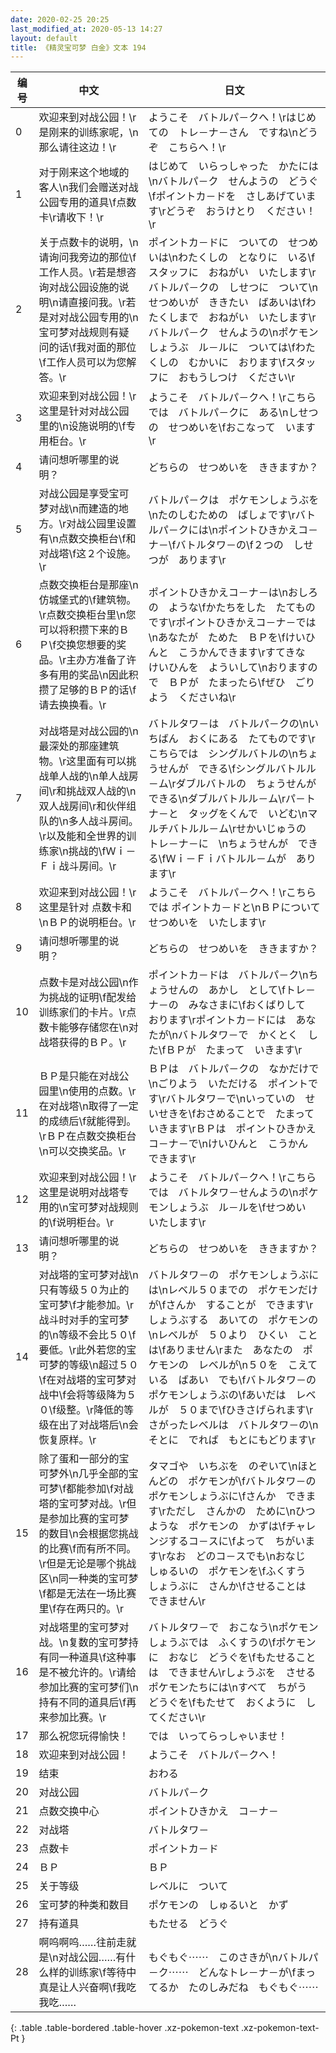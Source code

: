 ```yaml
---
date: 2020-02-25 20:25
last_modified_at: 2020-05-13 14:27
layout: default
title: 《精灵宝可梦 白金》文本 194
---
```

| 编号 | 中文 | 日文 |
| ---- | ---- | ---- |
| 0 | 欢迎来到对战公园！\r是刚来的训练家呢，\n那么请往这边！\r | ようこそ　バトルパ－クへ！\rはじめての　トレ－ナ－さん　ですね\nどうぞ　こちらへ！\r |
| 1 | 对于刚来这个地域的客人\n我们会赠送对战公园专用的道具\f点数卡\r请收下！\r | はじめて　いらっしゃった　かたには\nバトルパ－ク　せんようの　どうぐ\fポイントカ－ドを　さしあげています\rどうぞ　おうけとり　ください！\r |
| 2 | 关于点数卡的说明，\n请询问我旁边的那位\f工作人员。\r若是想咨询对战公园设施的说明\n请直接问我。\r若是对对战公园专用的\n宝可梦对战规则有疑问的话\f我对面的那位\f工作人员可以为您解答。\r | ポイントカ－ドに　ついての　せつめいは\nわたくしの　となりに　いる\fスタッフに　おねがい　いたします\rバトルパ－クの　しせつに　ついて\nせつめいが　ききたい　ばあいは\fわたくしまで　おねがい　いたします\rバトルパ－ク　せんようの\nポケモンしょうぶ　ル－ルに　ついては\fわたくしの　むかいに　おります\fスタッフに　おもうしつけ　ください\r |
| 3 | 欢迎来到对战公园！\r这里是针对对战公园里的\n设施说明的\f专用柜台。\r | ようこそ　バトルパ－クへ！\rこちらでは　バトルパ－クに　ある\nしせつの　せつめいを\fおこなって　います\r |
| 4 | 请问想听哪里的说明？ | どちらの　せつめいを　ききますか？ |
| 5 | 对战公园是享受宝可梦对战\n而建造的地方。\r对战公园里设置有\n点数交换柜台\f和对战塔\f这２个设施。\r | バトルパ－クは　ポケモンしょうぶを\nたのしむための　ばしょです\rバトルパ－クには\nポイントひきかえコ－ナ－\fバトルタワ－の\f２つの　しせつが　あります\r |
| 6 | 点数交换柜台是那座\n仿城堡式的\f建筑物。\r点数交换柜台里\n您可以将积攒下来的ＢＰ\f交换您想要的奖品。\r主办方准备了许多有用的奖品\n因此积攒了足够的ＢＰ的话\f请去换换看。\r | ポイントひきかえコ－ナ－は\nおしろの　ような\fかたちをした　たてものです\rポイントひきかえコ－ナ－では\nあなたが　ためた　ＢＰを\fけいひんと　こうかんできます\rすてきな　けいひんを　よういして\nおりますので　ＢＰが　たまったら\fぜひ　ごりよう　くださいね\r |
| 7 | 对战塔是对战公园的\n最深处的那座建筑物。\r这里面有可以挑战单人战的\n单人战房间\r和挑战双人战的\n双人战房间\r和伙伴组队的\n多人战斗房间。\r以及能和全世界的训练家\n挑战的\fＷｉ－Ｆｉ战斗房间。\r | バトルタワ－は　バトルパ－クの\nいちばん　おくにある　たてものです\rこちらでは　シングルバトルの\nちょうせんが　できる\fシングルバトルル－ム\rダブルバトルの　ちょうせんが　できる\nダブルバトルル－ム\rパ－トナ－と　タッグをくんで　いどむ\nマルチバトルル－ム\rせかいじゅうの　トレ－ナ－に　\nちょうせんが　できる\fＷｉ－Ｆｉバトルル－ムが　あります\r |
| 8 | 欢迎来到对战公园！\r这里是针对 点数卡和\nＢＰ的说明柜台。\r | ようこそ　バトルパ－クへ！\rこちらでは ポイントカ－ドと\nＢＰについて　せつめいを　いたします\r |
| 9 | 请问想听哪里的说明？ | どちらの　せつめいを　ききますか？ |
| 10 | 点数卡是对战公园\n作为挑战的证明\f配发给训练家们的卡片。\r点数卡能够存储您在\n对战塔获得的ＢＰ。\r | ポイントカ－ドは　バトルパ－ク\nちょうせんの　あかし　として\fトレ－ナ－の　みなさまに\fおくばりして　おります\rポイントカ－ドには　あなたが\nバトルタワ－で　かくとく　した\fＢＰが　たまって　いきます\r |
| 11 | ＢＰ是只能在对战公园里\n使用的点数。\r在对战塔\n取得了一定的成绩后\f就能得到。\rＢＰ在点数交换柜台\n可以交换奖品。\r | ＢＰは　バトルパ－クの　なかだけで\nごりよう　いただける　ポイントです\rバトルタワ－で\nいっていの　せいせきを\fおさめることで　たまって　いきます\rＢＰは　ポイントひきかえコ－ナ－で\nけいひんと　こうかん　できます\r |
| 12 | 欢迎来到对战公园！\r这里是说明对战塔专用的\n宝可梦对战规则的\f说明柜台。\r | ようこそ　バトルパ－クへ！\rこちらでは　バトルタワ－せんようの\nポケモンしょうぶ　ル－ルを\fせつめい　いたします\r |
| 13 | 请问想听哪里的说明？ | どちらの　せつめいを　ききますか？ |
| 14 | 对战塔的宝可梦对战\n只有等级５０为止的宝可梦\f才能参加。\r战斗时对手的宝可梦的\n等级不会比５０\f要低。\r此外若您的宝可梦的等级\n超过５０\f在对战塔的宝可梦对战中\f会将等级降为５０\f级整。\r降低的等级在出了对战塔后\n会恢复原样。\r | バトルタワ－の　ポケモンしょうぶには\nレベル５０までの　ポケモンだけが\fさんか　することが　できます\rしょうぶする　あいての　ポケモンの\nレベルが　５０より　ひくい　ことは\fありません\rまた　あなたの　ポケモンの　レベルが\n５０を　こえている　ばあい　でも\fバトルタワ－の　ポケモンしょうぶの\fあいだは　レベルが　５０まで\fひきさげられます\rさがったレベルは　バトルタワ－の\nそとに　でれば　もとにもどります\r |
| 15 | 除了蛋和一部分的宝可梦外\n几乎全部的宝可梦\f都能参加\f对战塔的宝可梦对战。\r但是参加比赛的宝可梦的数目\n会根据您挑战的比赛\f而有所不同。\r但是无论是哪个挑战区\n同一种类的宝可梦\f都是无法在一场比赛里\f存在两只的。\r | タマゴや　いちぶを　のぞいて\nほとんどの　ポケモンが\fバトルタワ－の　ポケモンしょうぶに\fさんか　できます\rただし　さんかの　ために\nひつような　ポケモンの　かずは\fチャレンジするコ－スに\fよって　ちがいます\rなお　どのコ－スでも\nおなじ　しゅるいの　ポケモンを\fふくすう　しょうぶに　さんか\fさせることは　できません\r |
| 16 | 对战塔里的宝可梦对战。\n复数的宝可梦持有同一种道具\f这种事是不被允许的。\r请给参加比赛的宝可梦们\n持有不同的道具后\f再来参加比赛。\r | バトルタワ－で　おこなう\nポケモンしょうぶでは　ふくすうの\fポケモンに　おなじ　どうぐを\fもたせることは　できません\rしょうぶを　させる　ポケモンたちには\nすべて　ちがう　どうぐを\fもたせて　おくように　してください\r |
| 17 | 那么祝您玩得愉快！ | では　いってらっしゃいませ！ |
| 18 | 欢迎来到对战公园！ | ようこそ　バトルパ－クへ！ |
| 19 | 结束 | おわる |
| 20 | 对战公园 | バトルパ－ク |
| 21 | 点数交换中心 | ポイントひきかえ　コ－ナ－ |
| 22 | 对战塔 | バトルタワ－ |
| 23 | 点数卡 | ポイントカ－ド |
| 24 | ＢＰ | ＢＰ |
| 25 | 关于等级 | レベルに　ついて |
| 26 | 宝可梦的种类和数目 | ポケモンの　しゅるいと　かず |
| 27 | 持有道具 | もたせる　どうぐ |
| 28 | 啊呜啊呜……往前走就是\n对战公园……有什么样的训练家\f等待中真是让人兴奋啊\f我吃我吃…… | もぐもぐ⋯⋯　このさきが\nバトルパ－ク⋯⋯　どんなトレ－ナ－が\fまってるか　たのしみだね　もぐもぐ⋯⋯ |
{: .table .table-bordered .table-hover .xz-pokemon-text .xz-pokemon-text-Pt }